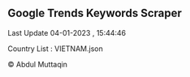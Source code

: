 

## Google Trends Keywords Scraper 
 
Last Update 04-01-2023 , 15:44:46

Country List :
VIETNAM.json



© Abdul Muttaqin 
